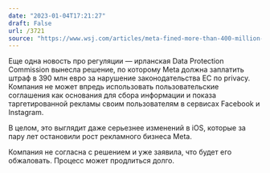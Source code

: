 ```yaml
---
date: "2023-01-04T17:21:27"
draft: False
url: /3721
source: "https://www.wsj.com/articles/meta-fined-more-than-400-million-for-sending-ads-based-on-online-activity-11672844441?mod=hp_lead_pos1"
---
```


Еще одна новость про регуляции — ирланская Data Protection Commission вынесла решение, по которому Meta должна заплатить штраф в 390 млн евро за нарушение законодательства ЕС по privacy. Компания не может впредь использовать пользовательские соглашения как основания для сбора информации и показа таргетированной рекламы своим пользователям в сервисах Facebook и Instagram.

В целом, это выглядит даже серьезнее изменений в iOS, которые за пару лет остановили рост рекламного бизнеса Meta. 

Компания не согласна с решением и уже заявила, что будет его обжаловать. Процесс может продлиться долго.
